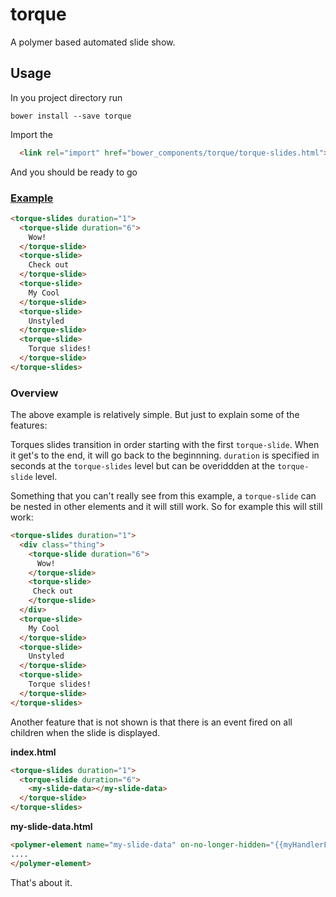 torque
======

A polymer based automated slide show.

## Usage

In you project directory run

```
bower install --save torque
```

Import the

```html
  <link rel="import" href="bower_components/torque/torque-slides.html">
```

And you should be ready to go

### [Example](http://rit-sse.github.io/torque/)
```html
<torque-slides duration="1">
  <torque-slide duration="6">
    Wow!
  </torque-slide>
  <torque-slide>
    Check out
  </torque-slide>
  <torque-slide>
    My Cool
  </torque-slide>
  <torque-slide>
    Unstyled
  </torque-slide>
  <torque-slide>
    Torque slides!
  </torque-slide>
</torque-slides>
```

### Overview
The above example is relatively simple. But just to explain some of the features:

Torques slides transition in order starting with the first `torque-slide`. When it get's to the end, it will go back to the beginnning. `duration` is specified in seconds at the `torque-slides` level but can be overiddden at the `torque-slide` level. 

Something that you can't really see from this example, a `torque-slide` can be nested in other elements and it will still work.  So for example this will still work:

```html
<torque-slides duration="1">
  <div class="thing">
    <torque-slide duration="6">
      Wow!
    </torque-slide>
    <torque-slide>
     Check out
    </torque-slide>
  </div>
  <torque-slide>
    My Cool
  </torque-slide>
  <torque-slide>
    Unstyled
  </torque-slide>
  <torque-slide>
    Torque slides!
  </torque-slide>
</torque-slides>
```

Another feature that is not shown is that there is an event fired on all children when the slide is displayed.

**index.html**
```html
<torque-slides duration="1">
  <torque-slide duration="6">
    <my-slide-data></my-slide-data>
  </torque-slide>
</torque-slides>
```

**my-slide-data.html**

```html
<polymer-element name="my-slide-data" on-no-longer-hidden="{{myHandlerFunction}}">
....
</polymer-element>
```

That's about it.
